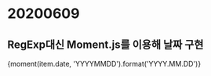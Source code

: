 # 20200609

## RegExp대신 Moment.js를 이용해 날짜 구현

{moment(item.date, 'YYYYMMDD').format('YYYY.MM.DD')}

